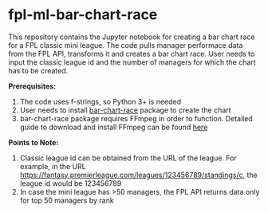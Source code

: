 # fpl-ml-bar-chart-race

This repository contains the Jupyter notebook for creating a bar chart race for a FPL classic mini league. The code pulls manager performace data from the FPL API, transforms it and creates a bar chart race. User needs to input the classic league id and the number of managers for which the chart has to be created.

**Prerequisites:**
  1. The code uses f-strings, so Python 3+ is needed
  2. User needs to install [bar-chart-race](https://pypi.org/project/bar-chart-race/) package to create the chart
  3. bar-chart-race package requires FFmpeg in order to function. Detailed guide to download and install FFmpeg can be found [here](https://www.wikihow.com/Install-FFmpeg-on-Windows) 

**Points to Note:**
  1. Classic league id can be obtained from the URL of the league. For example, in the URL https://fantasy.premierleague.com/leagues/123456789/standings/c, the league id would be 123456789
  2. In case the mini league has >50 managers, the FPL API returns data only for top 50 managers by rank
